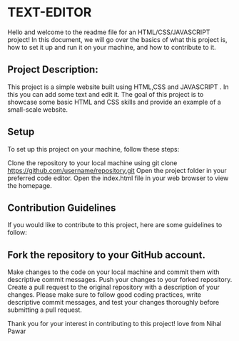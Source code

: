 # TEXT-EDITOR

Hello and welcome to the readme file for an HTML/CSS/JAVASCRIPT project!
In this document, we will go over the basics of what this project is, how to set it up and run it on your machine, and how to contribute to it.

## Project Description:
This project is a simple website built using HTML,CSS and JAVASCRIPT . In this you can add some text and edit it.
The goal of this project is to showcase some basic HTML and CSS skills and provide an example of a small-scale website.  

## Setup
To set up this project on your machine, follow these steps:

Clone the repository to your local machine using git clone https://github.com/username/repository.git
Open the project folder in your preferred code editor.
Open the index.html file in your web browser to view the homepage.

## Contribution Guidelines
If you would like to contribute to this project, here are some guidelines to follow:

## Fork the repository to your GitHub account. 
Make changes to the code on your local machine and commit them with descriptive commit messages.
Push your changes to your forked repository.
Create a pull request to the original repository with a description of your changes.
Please make sure to follow good coding practices, write descriptive commit messages, and test your changes thoroughly before submitting a pull request.

Thank you for your interest in contributing to this project!
love from Nihal Pawar
